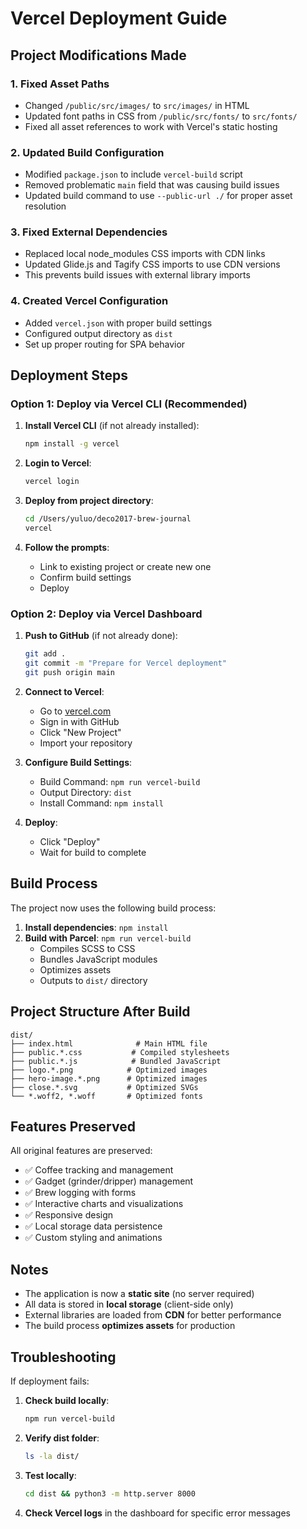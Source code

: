 # Vercel Deployment Guide

## Project Modifications Made

### 1. Fixed Asset Paths
- Changed `/public/src/images/` to `src/images/` in HTML
- Updated font paths in CSS from `/public/src/fonts/` to `src/fonts/`
- Fixed all asset references to work with Vercel's static hosting

### 2. Updated Build Configuration
- Modified `package.json` to include `vercel-build` script
- Removed problematic `main` field that was causing build issues
- Updated build command to use `--public-url ./` for proper asset resolution

### 3. Fixed External Dependencies
- Replaced local node_modules CSS imports with CDN links
- Updated Glide.js and Tagify CSS imports to use CDN versions
- This prevents build issues with external library imports

### 4. Created Vercel Configuration
- Added `vercel.json` with proper build settings
- Configured output directory as `dist`
- Set up proper routing for SPA behavior

## Deployment Steps

### Option 1: Deploy via Vercel CLI (Recommended)

1. **Install Vercel CLI** (if not already installed):
   ```bash
   npm install -g vercel
   ```

2. **Login to Vercel**:
   ```bash
   vercel login
   ```

3. **Deploy from project directory**:
   ```bash
   cd /Users/yuluo/deco2017-brew-journal
   vercel
   ```

4. **Follow the prompts**:
   - Link to existing project or create new one
   - Confirm build settings
   - Deploy

### Option 2: Deploy via Vercel Dashboard

1. **Push to GitHub** (if not already done):
   ```bash
   git add .
   git commit -m "Prepare for Vercel deployment"
   git push origin main
   ```

2. **Connect to Vercel**:
   - Go to [vercel.com](https://vercel.com)
   - Sign in with GitHub
   - Click "New Project"
   - Import your repository

3. **Configure Build Settings**:
   - Build Command: `npm run vercel-build`
   - Output Directory: `dist`
   - Install Command: `npm install`

4. **Deploy**:
   - Click "Deploy"
   - Wait for build to complete

## Build Process

The project now uses the following build process:

1. **Install dependencies**: `npm install`
2. **Build with Parcel**: `npm run vercel-build`
   - Compiles SCSS to CSS
   - Bundles JavaScript modules
   - Optimizes assets
   - Outputs to `dist/` directory

## Project Structure After Build

```
dist/
├── index.html              # Main HTML file
├── public.*.css           # Compiled stylesheets
├── public.*.js            # Bundled JavaScript
├── logo.*.png            # Optimized images
├── hero-image.*.png      # Optimized images
├── close.*.svg           # Optimized SVGs
└── *.woff2, *.woff       # Optimized fonts
```

## Features Preserved

All original features are preserved:
- ✅ Coffee tracking and management
- ✅ Gadget (grinder/dripper) management
- ✅ Brew logging with forms
- ✅ Interactive charts and visualizations
- ✅ Responsive design
- ✅ Local storage data persistence
- ✅ Custom styling and animations

## Notes

- The application is now a **static site** (no server required)
- All data is stored in **local storage** (client-side only)
- External libraries are loaded from **CDN** for better performance
- The build process **optimizes assets** for production

## Troubleshooting

If deployment fails:

1. **Check build locally**:
   ```bash
   npm run vercel-build
   ```

2. **Verify dist folder**:
   ```bash
   ls -la dist/
   ```

3. **Test locally**:
   ```bash
   cd dist && python3 -m http.server 8000
   ```

4. **Check Vercel logs** in the dashboard for specific error messages
